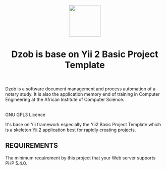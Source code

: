 <p align="center">
    <a href="https://github.com/yiisoft" target="_blank">
        <img src="https://avatars0.githubusercontent.com/u/993323" height="100px">
    </a>
    <h1 align="center">Dzob is base on Yii 2 Basic Project Template</h1>
    <br>
</p>

Dzob is a software document management and process automation of a notary study. It is also the application memory end of training in Computer Engineering at the African Institute of Computer Science.

<br>GNU GPL3 Licence

It's base on Yii framework especially the Yii2 Basic Project Template which is a skeleton [Yii 2](http://www.yiiframework.com/) application best for
rapidly creating projects.

REQUIREMENTS
------------

The minimum requirement by this project that your Web server supports PHP 5.4.0.
